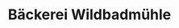 ---
title: "Bäckerei Wildbadmühle"
url: /traben-trarbach/baeckerei-wildbadmuehle/
shop: Bäckerei
---